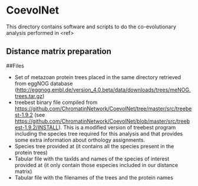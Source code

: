 # CoevolNet

This directory contains software and scripts to do the co-evolutionary analysis performed in \<ref\>

## Distance matrix preparation

##Files
-  Set of metazoan protein trees placed in the same directory retrieved from eggNOG database (http://eggnog.embl.de/version_4.0.beta/data/downloads/trees/meNOG.trees.tar.gz)
-  treebest binary file compiled from https://github.com/ChromatinNetwork/CoevolNet/tree/master/src/treebest-1.9.2 (see https://github.com/ChromatinNetwork/CoevolNet/blob/master/src/treebest-1.9.2/INSTALL). This is a modified version of treebest program including the species tree required for this analysis and that provides some extra information about orthology assignments.
-  Species tree provided at  (it contains all the species present in the protein trees)
-  Tabular file with the taxIds and names of the species of interest provided at (it only contain those especies included in our distance matrix)
-  Tabular file with the filenames of the trees and the protein names
